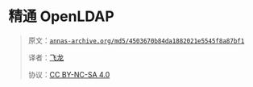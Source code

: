 # 精通 OpenLDAP 

> 原文：[`annas-archive.org/md5/4503670b84da1882021e5545f8a87bf1`](https://annas-archive.org/md5/4503670b84da1882021e5545f8a87bf1)
> 
> 译者：[飞龙](https://github.com/wizardforcel)
> 
> 协议：[CC BY-NC-SA 4.0](http://creativecommons.org/licenses/by-nc-sa/4.0/)